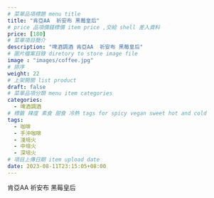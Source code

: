 ```yaml
---
# 菜單品項標題 menu title 
title: "肯亞AA  祈安布 黑莓皇后"
# price 品項價錢標價 item price ,交給 shell 差入資料
price: [180] 
# 菜單項目簡介 
description: "啤酒調酒 肯亞AA  祈安布 黑莓皇后"
# 圖片檔案目錄 diretory to store image file
image : "images/coffee.jpg"
# 排序
weight: 22 
# 上架開關 list product 
draft: false
# 菜單品項分類 menu item categories 
categories:
  - 啤酒調酒 
# 標籤 辣度 素食 甜食 冷熱 tags for spicy vegan sweet hot and cold 
tags:
  - 咖啡
  - 手沖咖啡 
  - 淺培火
  - 中培火
  - 深培火
# 項目上傳日期 item upload date 
date: 2023-08-11T23:15:05+08:00
---
```


 肯亞AA  祈安布 黑莓皇后
